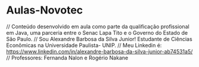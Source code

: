 # Aulas-Novotec
// Conteúdo desenvolvido em aula como parte da qualificação profissional em Java, uma parceria entre o Senac Lapa Tito e o Governo do Estado de São Paulo.
// Sou Alexandre Barbosa da Silva Junior! Estudante de Ciências Econômicas na Universidade Paulista- UNIP.
// Meu Linkedin é: https://www.linkedin.com/in/alexandre-barbosa-da-silva-junior-ab74531a5/
// Professores: Fernanda Nalon e Rogério Nakane
